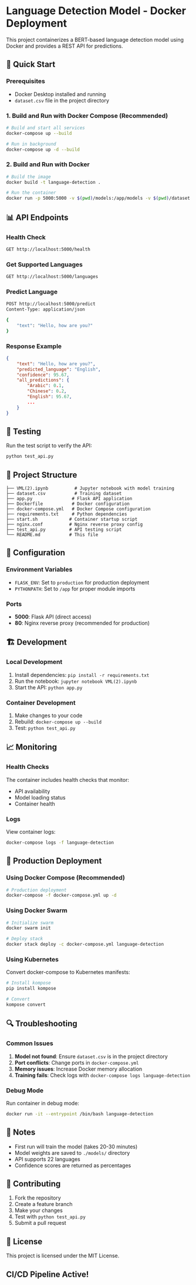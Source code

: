 # Language Detection Model - Docker Deployment

This project containerizes a BERT-based language detection model using Docker and provides a REST API for predictions.

## 🚀 Quick Start

### Prerequisites
- Docker Desktop installed and running
- `dataset.csv` file in the project directory

### 1. Build and Run with Docker Compose (Recommended)

```bash
# Build and start all services
docker-compose up --build

# Run in background
docker-compose up -d --build
```

### 2. Build and Run with Docker

```bash
# Build the image
docker build -t language-detection .

# Run the container
docker run -p 5000:5000 -v $(pwd)/models:/app/models -v $(pwd)/dataset.csv:/app/dataset.csv language-detection
```

## 📊 API Endpoints

### Health Check
```bash
GET http://localhost:5000/health
```

### Get Supported Languages
```bash
GET http://localhost:5000/languages
```

### Predict Language
```bash
POST http://localhost:5000/predict
Content-Type: application/json

{
    "text": "Hello, how are you?"
}
```

### Response Example
```json
{
    "text": "Hello, how are you?",
    "predicted_language": "English",
    "confidence": 95.67,
    "all_predictions": {
        "Arabic": 0.1,
        "Chinese": 0.2,
        "English": 95.67,
        ...
    }
}
```

## 🧪 Testing

Run the test script to verify the API:

```bash
python test_api.py
```

## 📁 Project Structure

```
├── VML(2).ipynb          # Jupyter notebook with model training
├── dataset.csv           # Training dataset
├── app.py               # Flask API application
├── Dockerfile           # Docker configuration
├── docker-compose.yml   # Docker Compose configuration
├── requirements.txt     # Python dependencies
├── start.sh            # Container startup script
├── nginx.conf          # Nginx reverse proxy config
├── test_api.py         # API testing script
└── README.md           # This file
```

## 🔧 Configuration

### Environment Variables
- `FLASK_ENV`: Set to `production` for production deployment
- `PYTHONPATH`: Set to `/app` for proper module imports

### Ports
- **5000**: Flask API (direct access)
- **80**: Nginx reverse proxy (recommended for production)

## 🏗️ Development

### Local Development
1. Install dependencies: `pip install -r requirements.txt`
2. Run the notebook: `jupyter notebook VML(2).ipynb`
3. Start the API: `python app.py`

### Container Development
1. Make changes to your code
2. Rebuild: `docker-compose up --build`
3. Test: `python test_api.py`

## 📈 Monitoring

### Health Checks
The container includes health checks that monitor:
- API availability
- Model loading status
- Container health

### Logs
View container logs:
```bash
docker-compose logs -f language-detection
```

## 🚀 Production Deployment

### Using Docker Compose (Recommended)
```bash
# Production deployment
docker-compose -f docker-compose.yml up -d
```

### Using Docker Swarm
```bash
# Initialize swarm
docker swarm init

# Deploy stack
docker stack deploy -c docker-compose.yml language-detection
```

### Using Kubernetes
Convert docker-compose to Kubernetes manifests:
```bash
# Install kompose
pip install kompose

# Convert
kompose convert
```

## 🔍 Troubleshooting

### Common Issues

1. **Model not found**: Ensure `dataset.csv` is in the project directory
2. **Port conflicts**: Change ports in `docker-compose.yml`
3. **Memory issues**: Increase Docker memory allocation
4. **Training fails**: Check logs with `docker-compose logs language-detection`

### Debug Mode
Run container in debug mode:
```bash
docker run -it --entrypoint /bin/bash language-detection
```

## 📝 Notes

- First run will train the model (takes 20-30 minutes)
- Model weights are saved to `./models/` directory
- API supports 22 languages
- Confidence scores are returned as percentages

## 🤝 Contributing

1. Fork the repository
2. Create a feature branch
3. Make your changes
4. Test with `python test_api.py`
5. Submit a pull request

## 📄 License

This project is licensed under the MIT License.

## CI/CD Pipeline Active!
